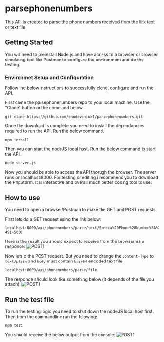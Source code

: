 # parsephonenumbers
This API is created to parse the phone numbers received from the link text or text file

## Getting Started
You will need to preinstall Node.js and have access to a browser or browser simulating tool like Postman to configure the environment and do the testing.


### Environmet Setup and Configuration
Follow the below instructions to successfully clone, configure and run the API. 

First clone the parsephonenumbers repo to your local machine. Use the "Clone" button or the command below:

```
git clone https://github.com/ohodovaniuk1/parsephonenumbers.git
```

Once the download is complete you need to install the dependancies required to run the API. Run the below command.

```
npm install
```

Then you can start the nodeJS local host. Run the below command to start the API.

```
node server.js
```
Now you should be able to access the API thorugh the browser. The server runs on localhost:8000.
For testing or editing i recommend you to download the PhpStorm. It is interactive and overall much better coding tool to use.


## How to use
You need to open a browser/Postman to make the GET and POST requests.

First lets do a GET request using the link below:
```
localhost:8000/api/phonenumbers/parse/text/Seneca%20Phone%20Number%3A%20416-491-5050
```
Here is the result you should expect to receive from the browser as a responce:
![POST1](https://imgur.com/a/FEe1J)

Now lets o the POST request. But you need to change the ```Content-Type``` to ```text/plain``` and ```body``` must contain ```base64``` encoded text file.
```
localhost:8000/api/phonenumbers/parse/file
```
The responce should look like something below (it depends of the file you attach).
![POST1](https://imgur.com/tRkKIzv)


## Run the test file
To run the testing logic you need to shut down the nodeJS local host first. Then from the commandline run the folowing:
```
npm test
```
You should receive the below output from the console:
![POST1](https://imgur.com/pKhk1TR)
